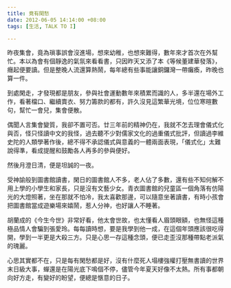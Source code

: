 ```yaml
---
title: 竟有閑愁
date: 2012-06-05 14:14:00 +08:00
tags: [生活, TALK TO I]

---
```


昨夜集會，竟為瑣事誤會沒進場，想來幼稚，也想來難得，數年來才首次在外幫忙。本以為會有個靜逸的氣氛來看看書，只因昨天又添了本《等候董建華發落》，癮起便要讀。但是整晚人流還算熱鬧，每年總有些事能讓銅鑼灣一帶癱瘓，昨晚也算一件。  
  
到處閑走，才發現都是朋友，參與社會運動數年來積累而識的人，多半還在場外工作，看著檔口、繼續賣衣、努力籌款的都有，許久沒見這繁華光境，位位寒暄數句，幫忙一會兒，集會便散。  
  
偶聞人言集會變質，我卻不置可否。廿三年前的精神仍在，我就不怎去理會儀式化與否，怪只怪讀中文的我怪，過去聽不少對儒家文化的過重儀式批評，但讀過李維史陀的人類學著作後，總不得不承認儀式與意義的一體兩面表現，「儀式化」太難說得準，看成提醒和鼓勵各人再多的參與便好。  
  
然後月澄日清，便是坦誠的一夜。  
  
受神諭般到圖書館讀書，閑日的圖書館人不多，老人佔了多數，還有些不知何解不用上學的小學生和家長，只是沒有文藝少女。青衣圖書館的兒童區一個角落有仿陽光的大燈照著，坐在那就不怕冷，我太喜歡那邊，可以隨意坐著讀書，有時小孩會把圖書館當成遊樂場來嬉鬧，惹人分神，也好讓人不睡著。  
  
胡蘭成的《今生今世》非常好看，他太會世故，也太懂看人眉頭眼額，也無怪這種極品情人會騙到張愛玲。每每讀時想，要是我學到他一成，在這個年頭應該很吃得開，學到一半更是大殺三方。只是心思一存這種念頭，便已走歪沒那種帶點老派氣的瑰麗。  
  
心思其實都不在，只是每有閑愁都是好，沒有什麼死人塌樓強權打壓無書讀的世界末日級大事，蟬還是在陽光底下鳴個不停，儘管今年夏天好像不太熱。所有事都朝向好方走，有變好的盼望，便總是愜意的日子。
